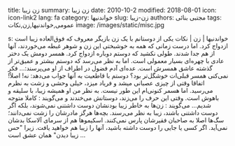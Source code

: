 title: زن زیبا
summary: زن زیبا
date: 2010-10-2
modified: 2018-08-01
icon:  icon-link2
lang: fa
category: خواندنیها
slug: زن-زیبا
authors: مجتبی بنائی
tags: عمومی,خواندنیها,زن,نکات
image: /images/static/misc.jpg

s: خواندنیها | زن | نکات یکی از دوستانم با یک زن بازیگر معروف که فوق‌العاده زیبا است ازدواج کرد. اما درست زمانی که همه به خوشبختی این زن و شوهر غبطه می‌خوردند، آنها از هم جدا شدند. طولی نکشید که دوستم دوباره ازدواج کرد. همسر دومش یک دختر عادی با چهره‌ای بسیار معمولی است. اما به نظر می‌رسد که دوستم بیشتر و عمیق‌تر از گذشته عاشق همسرش است. عده‌ای آدم فضول در اطراف از او می‌پرسند:... فکر نمی‌کنی همسر قبلی‌ات خوشگل‌تر بود؟ دوستم با قاطعیت به آنها جواب می‌دهد: نه! اصلاً! اتفاقا وقتی از چیزی عصبانی میشد و فریاد میزد، خیلی وحشی و زشت به نظرم می‌رسید. اما هسمر کنونی‌ام این طور نیست. به نظر من او همیشه زیبا، با سلیقه و باهوش است. وقتی این حرف را می‌زند، دوستانش می‌خندند و می‌گویند : کاملا متوجه شدیم... می‌گویند : زن‌ها به خاطر زیبا بودنشان دوست داشتنی نمی‌شوند، بلکه اگر دوست داشتنی باشند، زیبا به نظر می‌رسند. بچه‌ها هرگز مادرشان را زشت نمی‌دانند؛ سگ‌ها اصلا به صاحبان فقیرشان پارس نمی‌کنند. اسکیموها هم از سرمای آلاسکا بدشان نمی‌آید. اگر کسی یا جایی را دوست داشته باشید، آنها را زیبا هم خواهید یافت. زیرا "حس زیبا دیدن" همان عشق است ...